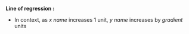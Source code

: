 **Line of regression :**
- In context, as *x name* increases 1 unit, *y name* increases by *gradient* units